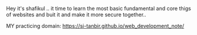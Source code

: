 Hey
it's shafikul .. it time to learn the most basic fundamental and core thigs of websites and buit it and make it more secure together..
 
MY practicing domain: https://si-tanbir.github.io/web_development_note/
